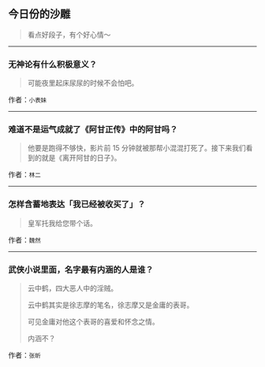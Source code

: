 ## 今日份的沙雕

> 看点好段子，有个好心情～


 
---

### 无神论有什么积极意义？

> 可能夜里起床尿尿的时候不会怕吧。


作者：`小表妹`

---

### 难道不是运气成就了《阿甘正传》中的阿甘吗？

> 他要是跑得不够快，影片前 15 分钟就被那帮小混混打死了。接下来我们看到的就是《离开阿甘的日子》。


作者：`林二`

---

### 怎样含蓄地表达「我已经被收买了」？

> 皇军托我给您带个话。


作者：`魏然`

---

### 武侠小说里面，名字最有内涵的人是谁？

> 云中鹤，四大恶人中的淫贼。
> 
> 云中鹤其实是徐志摩的笔名，徐志摩又是金庸的表哥。
> 
> 可见金庸对他这个表哥的喜爱和怀念之情。
> 
> 内涵不？


作者：`张昕`